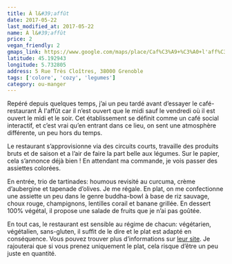 ```yaml
---
title: À l&#39;affût
date: 2017-05-22
last_modified_at: 2017-05-22
name: À l&#39;affût
price: 2
vegan_friendly: 2
gmaps_link: https://www.google.com/maps/place/Caf%C3%A9+%C3%A0+l'aff%C3%BBt/@45.1929455,5.7328035,15z/data=!4m5!3m4!1s0x0:0x833d0c98d4de0b38!8m2!3d45.1929455!4d5.7328035
latitude: 45.192943
longitude: 5.732805
address: 5 Rue Très Cloîtres, 38000 Grenoble
tags: ['colore', 'cozy', 'legumes']
category: ou-manger
---
```


Repéré depuis quelques temps, j’ai un peu tardé avant d’essayer le café-restaurant À l'affût car il n’est ouvert que le midi 
sauf le vendredi où il est ouvert le midi et le soir. Cet établissement se définit comme un café social interactif, et c’est vrai 
qu’en entrant dans ce lieu, on sent une atmosphère différente, un peu hors du temps.

Le restaurant s’approvisionne via des circuits courts, travaille des produits bruts et de saison et a l’air de faire
la part belle aux légumes. Sur le papier, cela s’annonce déjà bien ! En attendant ma commande, je vois passer des assiettes colorées. 

En entrée, trio de tartinades: houmous revisité au curcuma, crème d’aubergine et tapenade d’olives. Je me régale. 
En plat, on me confectionne une assiette un peu dans le genre buddha-bowl à base de riz sauvage, choux rouge, 
champignons, lentilles corail et banane grillée. En dessert 100% végétal, il propose une salade de fruits que je n’ai pas goûtée.

En tout cas, le restaurant est sensible au régime de chacun: végétarien, végétalien, sans-gluten, il suffit de le dire et 
le plat est adapté en conséquence. 
Vous pouvez trouver plus d’informations sur [leur site](https://cafealaffut.wordpress.com/une-cantine-populaire-la-carte/). Je rajouterai que si vous prenez 
uniquement le plat, cela risque d’être un peu juste en quantité.
